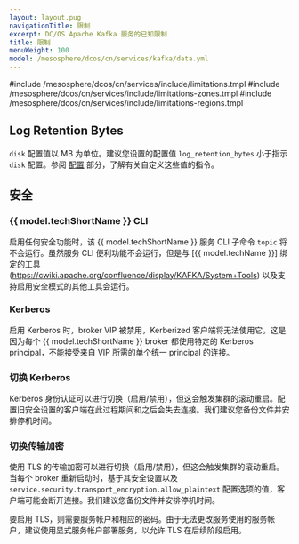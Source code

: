 ```yaml
---
layout: layout.pug
navigationTitle: 限制
excerpt: DC/OS Apache Kafka 服务的已知限制
title: 限制
menuWeight: 100
model: /mesosphere/dcos/cn/services/kafka/data.yml
---
```


#include /mesosphere/dcos/cn/services/include/limitations.tmpl
#include /mesosphere/dcos/cn/services/include/limitations-zones.tmpl
#include /mesosphere/dcos/cn/services/include/limitations-regions.tmpl

## Log Retention Bytes

`disk` 配置值以 MB 为单位。建议您设置的配置值 `log_retention_bytes` 小于指示 `disk` 配置。参阅 [配置](/mesosphere/dcos/cn/services/kafka/2.3.0-1.1.0/configuration/) 部分，了解有关自定义这些值的指令。

## 安全

### {{ model.techShortName }} CLI

启用任何安全功能时，该 {{ model.techShortName }} 服务 CLI 子命令 `topic` 将不会运行。虽然服务 CLI 便利功能不会运行，但是与 [{{ model.techName }}] 绑定的工具(https://cwiki.apache.org/confluence/display/KAFKA/System+Tools) 以及支持启用安全模式的其他工具会运行。


### Kerberos

启用 Kerberos 时，broker VIP 被禁用，Kerberized 客户端将无法使用它。这是因为每个 {{ model.techShortName }} broker 都使用特定的 Kerberos principal，不能接受来自 VIP 所需的单个统一 principal 的连接。

### 切换 Kerberos

Kerberos 身份认证可以进行切换（启用/禁用），但这会触发集群的滚动重启。配置旧安全设置的客户端在此过程期间和之后会失去连接。我们建议您备份文件并安排停机时间。

### 切换传输加密

使用 TLS 的传输加密可以进行切换（启用/禁用），但这会触发集群的滚动重启。当每个 broker 重新启动时，基于其安全设置以及 `service.security.transport_encryption.allow_plaintext` 配置选项的值，客户端可能会断开连接。我们建议您备份文件并安排停机时间。

要启用 TLS，则需要服务帐户和相应的密码。由于无法更改服务使用的服务帐户，建议使用显式服务帐户部署服务，以允许 TLS 在后续阶段启用。
